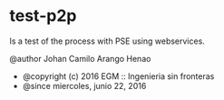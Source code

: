 # test-p2p
Is a test of the process with PSE using webservices.

 @author    Johan Camilo Arango Henao
 * @copyright (c) 2016 EGM :: Ingenieria sin fronteras
 * @since     miercoles, junio 22, 2016

